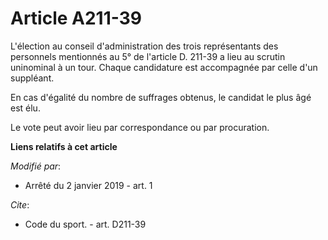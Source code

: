 # Article A211-39

L'élection au conseil d'administration des trois représentants des personnels mentionnés au 5° de l'article D. 211-39 a lieu
au scrutin uninominal à un tour. Chaque candidature est accompagnée par celle d'un suppléant. 

En cas d'égalité du nombre de suffrages obtenus, le candidat le plus âgé est élu. 

Le vote peut avoir lieu par correspondance ou par procuration.

**Liens relatifs à cet article**

_Modifié par_:

  - Arrêté du 2 janvier 2019 - art. 1

_Cite_:

  - Code du sport. - art. D211-39
